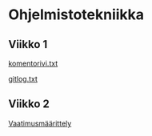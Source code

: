 # Ohjelmistotekniikka
## Viikko 1
[komentorivi.txt](https://github.com/kodtld/ot-harjoitustyo/blob/master/laskarit/viikko1/komentorivi.txt)

[gitlog.txt](https://github.com/kodtld/ot-harjoitustyo/blob/master/laskarit/viikko1/gitlog.txt)
## Viikko 2
[Vaatimusmäärittely](https://github.com/kodtld/ot-harjoitustyo/blob/master/dokumentaatio/vaatimusm%C3%A4%C3%A4rittely.md)



